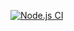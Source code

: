 [![Node.js CI](https://github.com/yousha-waja/bootcamp-terminal-tests/actions/workflows/node.js.yml/badge.svg)](https://github.com/yousha-waja/bootcamp-terminal-tests/actions/workflows/node.js.yml)
